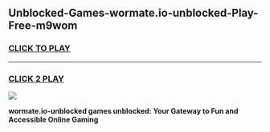 
## Unblocked-Games-wormate.io-unblocked-Play-Free-m9wom
<h3>
<a href="https://premium76.site?title=wormate.io-unblocked&ref=18A1">CLICK TO PLAY</a></h3>
<hr>

<h3>
<a href="https://premium76.site?title=wormate.io-unblocked&ref=18A1">CLICK 2 PLAY</a>
  
</h3>

<a href="https://premium76.site?title=wormate.io-unblocked&ref=18A1"><img src="https://clearcache.store/games.png"></a>


**wormate.io-unblocked games unblocked: Your Gateway to Fun and Accessible Online Gaming**
